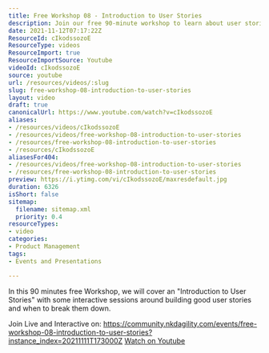 ```yaml
---
title: Free Workshop 08 - Introduction to User Stories
description: Join our free 90-minute workshop to learn about user stories, including how to create and break them down effectively. Don't miss out!
date: 2021-11-12T07:17:22Z
ResourceId: cIkodssozoE
ResourceType: videos
ResourceImport: true
ResourceImportSource: Youtube
videoId: cIkodssozoE
source: youtube
url: /resources/videos/:slug
slug: free-workshop-08-introduction-to-user-stories
layout: video
draft: true
canonicalUrl: https://www.youtube.com/watch?v=cIkodssozoE
aliases:
- /resources/videos/cIkodssozoE
- /resources/videos/free-workshop-08-introduction-to-user-stories
- /resources/free-workshop-08-introduction-to-user-stories
- /resources/cIkodssozoE
aliasesFor404:
- /resources/videos/free-workshop-08-introduction-to-user-stories
- /resources/free-workshop-08-introduction-to-user-stories
preview: https://i.ytimg.com/vi/cIkodssozoE/maxresdefault.jpg
duration: 6326
isShort: false
sitemap:
  filename: sitemap.xml
  priority: 0.4
resourceTypes:
- video
categories:
- Product Management
tags:
- Events and Presentations

---
```

 In this 90 minutes free Workshop, we will cover an  "Introduction to User Stories" with some interactive sessions around building good user stories and when to break them down.

Join Live and Interactive on: 
https://community.nkdagility.com/events/free-workshop-08-introduction-to-user-stories?instance_index=20211111T173000Z 
 [Watch on Youtube](https://www.youtube.com/watch?v=cIkodssozoE)

